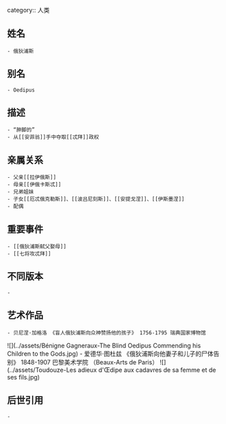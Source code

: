 category:: 人类
## 姓名
	- 俄狄浦斯
## 别名
	- Oedipus
## 描述
	- “肿脚的”
	- 从[[安菲翁]]手中夺取[[忒拜]]政权
## 亲属关系
	- 父亲[[拉伊俄斯]]
	- 母亲[[伊俄卡斯忒]]
	- 兄弟姐妹
	- 子女[[厄忒俄克勒斯]]、[[波吕尼刻斯]]、[[安提戈涅]]、[[伊斯墨涅]]
	- 配偶
## 重要事件
	- [[俄狄浦斯弑父娶母]]
	- [[七将攻忒拜]]
## 不同版本
	-
## 艺术作品
	- 贝尼涅·加格洛 《盲人俄狄浦斯向众神赞扬他的孩子》 1756-1795 瑞典国家博物馆
 ![](../assets/Bénigne Gagneraux-The Blind Oedipus Commending his Children to the Gods.jpg)
	- 爱德华·图杜兹 《俄狄浦斯向他妻子和儿子的尸体告别》 1848-1907 巴黎美术学院 （Beaux-Arts de Paris）
 ![](../assets/Toudouze-Les adieux d'Œdipe aux cadavres de sa femme et de ses fils.jpg)
## 后世引用
	-
